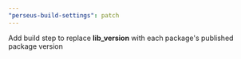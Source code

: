 ```yaml
---
"perseus-build-settings": patch
---
```


Add build step to replace **lib_version** with each package's published package version
